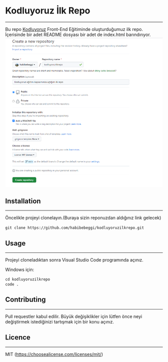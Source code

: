 # Kodluyoruz İlk Repo
---
Bu repo  [Kodluyoruz](https://kodluyoruz.org/) Front-End Eğitiminde oluşturduğumuz ilk repo. İçerisinde bir adet README dosyası bir adet de index.html barındırıyor.
![](ss.png)
## Installation
---
Öncelikle projeyi clonelayın.(Buraya sizin reponuzdan aldığınız link gelecek)

` git clone https://github.com/habibebeggi/kodluyoruzilkrepo.git `


## Usage
---

Projeyi cloneladıktan sonra Visual Studio Code programında açınız.

Windows için:
```
cd kodluyoruzilkrepo
code .
```

## Contributing
---
Pull requestler kabul edilir. Büyük değişiklikler için lütfen önce neyi değiştirmek istediğinizi tartışmak için bir konu açınız.

## Licence
---
MIT (https://choosealicense.com/licenses/mit/)



